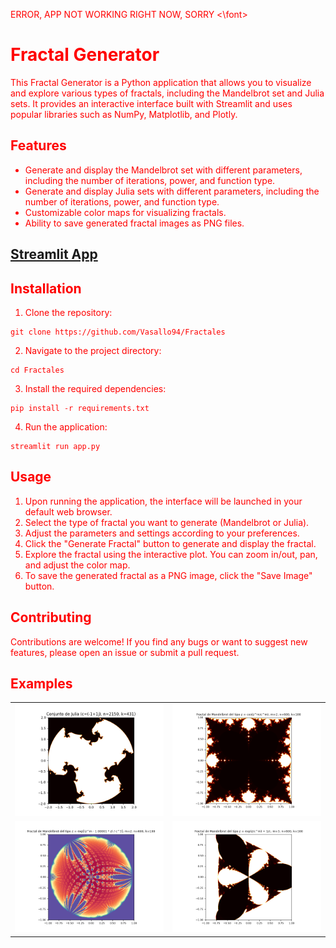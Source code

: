 <font color='red'> ERROR, APP NOT WORKING RIGHT NOW, SORRY <\font>


# Fractal Generator

This Fractal Generator is a Python application that allows you to visualize and explore various types of fractals, including the Mandelbrot set and Julia sets. It provides an interactive interface built with Streamlit and uses popular libraries such as NumPy, Matplotlib, and Plotly.

## Features

- Generate and display the Mandelbrot set with different parameters, including the number of iterations, power, and function type.
- Generate and display Julia sets with different parameters, including the number of iterations, power, and function type.
- Customizable color maps for visualizing fractals.
- Ability to save generated fractal images as PNG files.

## [Streamlit App](https://vasallo94-fractales-fractales-wg6rue.streamlit.app)

## Installation

1. Clone the repository:

```shell
git clone https://github.com/Vasallo94/Fractales
```

2. Navigate to the project directory:
```shell
cd Fractales
```

3. Install the required dependencies:
```shell
pip install -r requirements.txt
```
4. Run the application:
```shell
streamlit run app.py
```
## Usage

1. Upon running the application, the interface will be launched in your default web browser.
2. Select the type of fractal you want to generate (Mandelbrot or Julia).
3. Adjust the parameters and settings according to your preferences.
4. Click the "Generate Fractal" button to generate and display the fractal.
5. Explore the fractal using the interactive plot. You can zoom in/out, pan, and adjust the color map.
6. To save the generated fractal as a PNG image, click the "Save Image" button.

## Contributing

Contributions are welcome! If you find any bugs or want to suggest new features, please open an issue or submit a pull request.
## Examples

|   |   |
|---|---|
| ![Alt text](img/exp(z%5E3:c%5E3).png) | ![Alt text](img/img__function%20_lambda_%20at%200x126daa440__m2_n600_k100.png) |
| ![Alt text](img/img__function%20_lambda_%20at%200x126e74940__m2_n600_k100.png) |  ![Alt text](img/img__function%20_lambda_%20at%200x1259d1750__m3_n600_k100.png)|

